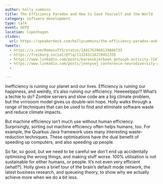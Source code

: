 ```yaml
---
author: holly cummins
title: The Efficiency Paradox and How to Save Yourself and the World
category: software development
type: talk
event: GOTO
location: Copenhagen
slides:
  url: https://speakerdeck.com/hollycummins/the-efficiency-paradox-and-how-to-save-yourself-and-the-world
tweets:
  - https://x.com/RomainTYS/status/1841763968139886735
  - https://freiburg.social/@flq/113243116278452335
  - https://www.linkedin.com/posts/karenskjerbaek_gotocph-activity-7247589605271580672-RKtE
  - https://www.linkedin.com/posts/jennyvej_conference-neurodiversity-audhd-activity-7247904887642935296-Pfne
  - 

---
```

Inefficiency is ruining our planet and our lives. Efficiency is ruining our happiness, and weirdly, it’s also ruining our efficiency. Heeeeelppp!? What’s a techie to do? Zombie servers and slow code are a big climate problem, but the vrrrooom model gives us double-win hope. Holly walks through a range of techniques that can be used to find and eliminate software waste and reduce climate impacts. 

But machine efficiency isn’t much use without human efficiency. Surprisingly, sorting out machine efficiency often helps humans, too. For example, the Quarkus Java framework uses many interesting waste-reduction techniques. These optimisations have the dual benefit of speeding up computers, and also speeding up people.   

So far, so good, but we need to be careful we don’t end up accidentally optimising the wrong things, and making stuff worse. 100% utilisation is not sustainable for either humans, or people. It’s not even very efficient (what!?). Holly gives a brief tour of the brain’s default mode network, the latest business research, and queueing theory, to show why we actually achieve more when we do a bit less. 
